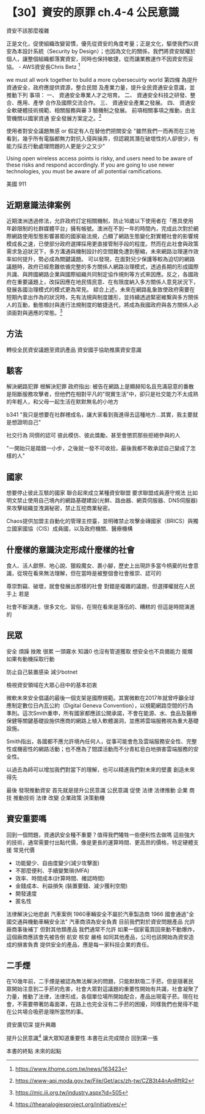 # 【30】資安的原罪 ch.4-4 公民意識

資安不該那麼複雜

正是文化，促使組織改變習慣，優先從資安的角度考量；正是文化，驅使我們以資安為本設計系統（Security by Design）；也因為文化的關係，我們將資安賦權於個人，讓整個組織都落實資安，同時也保持敏捷，從而讓業務運作不因資安而妥協。 - AWS資安長Chris Betz [^3]

we must all work together to build a more cybersecuirty world
第四條 為提升資通安全，政府應提供資源，整合民間
及產業力量，提升全民資通安全意識，並推動下列
事項：
一、 資通安全專業人才之培育。
二、 資通安全科技之研發、整合、應用、產學
合作及國際交流合作。
三、 資通安全產業之發展。
四、 資通安全軟硬體技術規範、相關服務與審
3
驗機制之發展。
前項相關事項之推動，由主管機關以國家資通
安全發展方案定之。[^2]

使用者對安全議題無感 or 假定有人在替他們把關安全
"雖然我們一而再而在三地看到，幾乎所有電腦都無力對抗入侵與操弄，但認親其潛在破壞性的人卻很少，有能力採去行動處理問題的人更是少之又少"

 Using open wireless access points is risky, and users need
to be aware of these risks and respond accordingly. If you
are going to use newer technologies, you must be aware of all potential ramifications.

美國 911

## 近期意識法律案例
近期澳洲透過修法，允許政府訂定相關機制，防止16歲以下使用者在「應具使用年齡限制的社群媒體平台」擁有帳號。澳洲在不到一年的時間內，完成此次對於網際網路使用型態影響甚鉅的國家級法規，凸顯了網路生態變化對實體社會的影響規模成長之速，已使部分政府選擇採用更直接管制手段的程度。然而在此社會與政策需求急迫狀況下，多方溝通與機制設計的空間難免遭到壓縮，未來網路治理運作效率如何提升，勢必成為關鍵議題。
可以發現，在面對兒少保護等較為迫切的網路議題時，政府已經愈難依循完整的多方關係人網路治理模式，透過長期的形成國際共識、與跨國網路企業與國際組織共同制定協作規則等方式來因應。反之，各國政府在重要議題上，改採因應在地民情民意、在有限度納入多方關係人意見狀況下，發展各國治理模式的模式更為常見。
綜合上述，未來在網路亂象致使政府需要在短期內拿出作為的狀況時，先有法規與制度雛形，並持續透過緊密維繫與多方關係人的互動，動態檢討與進行法規制度的敏捷迭代，將成為我國政府與各方關係人必須面對與適應的常態。[^4]

## 方法
轉役全民資安議題至資訊產品
資安國手協助推廣資安意識

## 駭客
解決網路犯罪 根解決犯罪
政府指出: 被告在網路上是顯赫知名且充滿惡意的番散是阻斷服務攻擊者，但他們在相對平凡的"現實生活"中，卻只是社交能力不太成熟的年輕人，和父母一起生活在默默無名的小地方

b341
"我只是想要在社群裡成名，讓大家看到我進得去這種地方...其實，我主要就是想證明自己"

社交行為 同儕的認可 彼此模仿、彼此獎勵，甚至會懲罰那些拒絕參與的人

"一開始只是踏錯一小步，之後就一發不可收拾，最後我都不敢承認自己變成了怎樣的人"

## 國家
想要停止彼此互駭的國家 聯合起來成立某種資安聯盟 要求聯盟成員遵守規法
比如明文禁止使用自己境內的網路基礎建設(光鮮、路由器、網頁伺服器、DNS伺服器)來攻擊組織並洩漏秘密，禁止互挖商業秘密。

Chaos提供加盟主自動化的管理主控臺，並明確禁止攻擊金磚國家（BRICS）與獨立國家國協（CIS）成員國，以及政府機關、醫療機構

## 什麼樣的意識決定形成什麼樣的社會

食人、活人獻祭、地心說、獵殺魔女、裹小腳，歷史上出現許多當今柄棄的社會意識，從現在看來無法理解，但在當時是被整個會社會推崇、認可的

尊崇剽竊、破壞，就會發展出那樣的社會
對錯是複雜的議題，但選擇權就在人民手上
若是

社會不斷演進，很多文化、習俗，在現在看來是落伍的、糟糕的
但這是時間演進的


## 民眾
安全 煩躁 挫敗 很累 一頭霧水
知識0 也沒有管道獲取 想安全也不具備能力 擺爛
如果有動機採取行動

防止自己裝置感染 減少botnet 

檢視資安領域在大眾心目中的基本初衷

微軟未來安全倡議的最後一個支架是國際規範。其實微軟在2017年就曾呼籲全球應制定數位日內瓦公約（Digital Geneva Convention），以規範網路空間的行為準則。這次Smith重申，所有國家都應該公開承諾，不會在能源、水、食品及醫療保健等關鍵基礎設施供應商的網路上植入軟體漏洞，並應將雲端服務視為重大基礎設施。

Smith指出，各國都不應允許境內任何人，從事可能會危及雲端服務安全性、完整性或機密性的網路活動；也不應為了間諜活動而不分青紅皂白地損害雲端服務的安全性。

以過去為師可以增加我們對當下的理解，也可以精進我們對未來的壁畫
創造未來 得先

最後
發現推動資安 首先就是提升公民意識
公民意識 促使 法律 法律推動 企業 商技 推動技術
法律 改變 企業政策 決策動機

## 資安重要嗎
回到一個問題，資通訊安全種不重要？值得我們犧牲一些便利性去做嗎
這些強大的技術，通常需要付出點代價，像是更長的運算時間、更高昂的價格，特定硬體支援
常見代價
- 功能變少、自由度變少(減少攻擊面)
- 不那麼便利、手續變繁瑣(MFA)
- 效率、時間成本(計算時間、確認時間)
- 金錢成本、利益損失 (裝置要錢、減少獲利空間)
- 開發速度
- 匿名性

法律解決公地悲劇
汽車案例 1960車輛安全不屬於汽車製造商 1966 國會通過"全國交通與機動車輛安全法" 汽車商須為安全負責
目前我們對於資安問題產品 允許廠商事後補丁
但對其他類產品 我們通常不允許
如果一個家電買回來動不動爆炸，這個廠商應該會先被告倒
航安 核安 嚴格
如同其他產品，公司也該開始為資安造成的損害負責
提供安全的產品，應是每一家科技企業的責任。

##  二手煙

在10幾年前，二手煙是被認為無法解決的問題，只能默默吸二手菸。但是隨著民眾開始注意到二手菸的危害，社會大眾對這議題的重要性開始有共識，社會凝聚了力量，推動了法律，法律形成，各個單位場所開始配合，產品出現電子菸。現在社會，不需要帶著防毒面罩，在路上也完全沒有二手菸的困擾，同樣我們也覺得不能在公共場合吸菸是理所當然的事。

資安廣切深 提升興趣

提升公民意識[^1]
讓大眾知道重要性
本書在此完成閉合 回到第一張

本書的終點 未來的起點

[^1]: https://theanalogiesproject.org/initiatives/
[^2]: https://www-api.moda.gov.tw/File/Get/acs/zh-tw/CZB3t44nAnRftR2
[^3]: https://www.ithome.com.tw/news/163423
[^4]: https://mic.iii.org.tw/industry.aspx?id=505